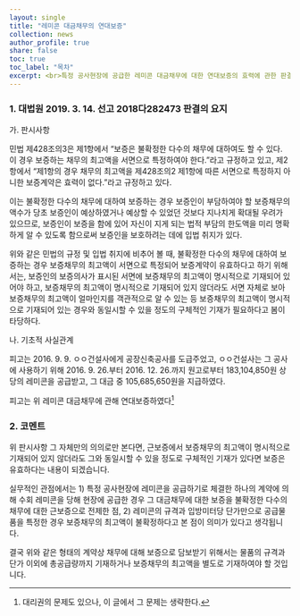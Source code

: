 ```yaml
---
layout: single
title: "레미콘 대금채무의 연대보증"
collection: news
author_profile: true
share: false
toc: true
toc_label: "목차"
excerpt: <br>특정 공사현장에 공급한 레미콘 대금채무에 대한 연대보증의 효력에 관한 판결입니다.
---
```

### 1. 대법원 2019. 3. 14. 선고 2018다282473 판결의 요지

가. 판시사항

민법 제428조의3은 제1항에서 “보증은 불확정한 다수의 채무에 대하여도 할 수 있다. 이 경우 보증하는 채무의 최고액을 서면으로 특정하여야 한다.”라고 규정하고 있고, 제2항에서 “제1항의 경우 채무의 최고액을 제428조의2 제1항에 따른 서면으로 특정하지 아니한 보증계약은 효력이 없다.”라고 규정하고 있다.

이는 불확정한 다수의 채무에 대하여 보증하는 경우 보증인이 부담하여야 할 보증채무의 액수가 당초 보증인이 예상하였거나 예상할 수 있었던 것보다 지나치게 확대될 우려가 있으므로, 보증인이 보증을 함에 있어 자신이 지게 되는 법적 부담의 한도액을 미리 명확하게 알 수 있도록 함으로써 보증인을 보호하려는 데에 입법 취지가 있다.

위와 같은 민법의 규정 및 입법 취지에 비추어 볼 때, 불확정한 다수의 채무에 대하여 보증하는 경우 보증채무의 최고액이 서면으로 특정되어 보증계약이 유효하다고 하기 위해서는, 보증인의 보증의사가 표시된 서면에 보증채무의 최고액이 명시적으로 기재되어 있어야 하고, 보증채무의 최고액이 명시적으로 기재되어 있지 않더라도 서면 자체로 보아 보증채무의 최고액이 얼마인지를 객관적으로 알 수 있는 등 보증채무의 최고액이 명시적으로 기재되어 있는 경우와 동일시할 수 있을 정도의 구체적인 기재가 필요하다고 봄이 타당하다.

나. 기초적 사실관계

피고는 2016. 9. 9. ㅇㅇ건설사에게 공장신축공사를 도급주었고, ㅇㅇ건설사는 그 공사에 사용하기 위해 2016. 9. 26.부터 2016. 12. 26.까지 원고로부터 183,104,850원 상당의 레미콘을 공급받고, 그 대금 중 105,685,650원을 지급하였다.

피고는 위 레미콘 대금채무에 관해 연대보증하였다[^1]

### 2. 코멘트
위 판시사항 그 자체만의 의의로만 본다면, 근보증에서 보증채무의 최고액이 명시적으로 기재되어 있지 않더라도 그와 동일시할 수 있을 정도로 구체적인 기재가 있다면 보증은 유효하다는 내용이 되겠습니다.

실무적인 관점에서는 1) 특정 공사현장에 레미콘을 공급하기로 체결한 하나의 계약에 의해 수회 레미콘을 당해 현장에 공급한 경우 그 대금채무에 대한 보증을 불확정한 다수의 채무에 대한 근보증으로 전제한 점, 2) 레미콘의 규격과 입방미터당 단가만으로 공급물품을 특정한 경우 보증채무의 최고액이 불확정하다고 본 점이 의미가 있다고 생각됩니다.

결국 위와 같은 형태의 계약상 채무에 대해 보증으로 담보받기 위해서는 물품의 규격과 단가 이외에 총공급량까지 기재하거나 보증채무의 최고액을 별도로 기재하여야 할 것입니다.

[^1]: 대리권의 문제도 있으나, 이 글에서 그 문제는 생략한다.
